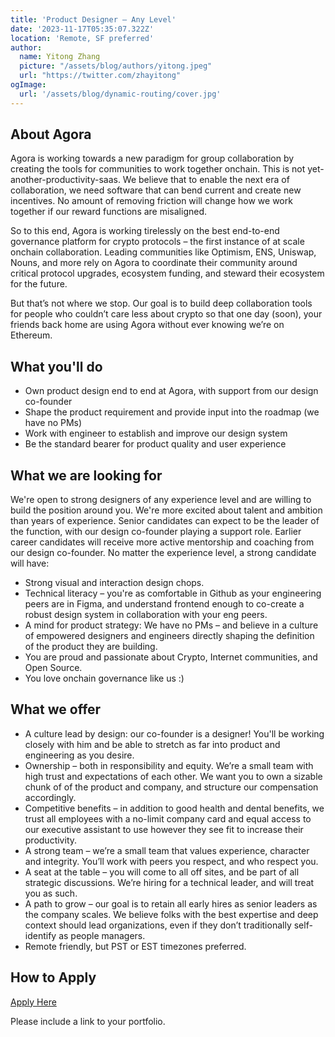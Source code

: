```yaml
---
title: 'Product Designer – Any Level'
date: '2023-11-17T05:35:07.322Z'
location: 'Remote, SF preferred'
author:
  name: Yitong Zhang
  picture: "/assets/blog/authors/yitong.jpeg"
  url: "https://twitter.com/zhayitong"
ogImage:
  url: '/assets/blog/dynamic-routing/cover.jpg'
---
```


## About Agora

Agora is working towards a new paradigm for group collaboration by creating the tools for communities to work together onchain. This is not yet-another-productivity-saas. We believe that to enable the next era of collaboration, we need software that can bend current and create new incentives. No amount of removing friction will change how we work together if our reward functions are misaligned.

So to this end, Agora is working tirelessly on the best end-to-end governance platform for crypto protocols – the first instance of at scale onchain collaboration. Leading communities like Optimism, ENS, Uniswap, Nouns, and more rely on Agora to coordinate their community around critical protocol upgrades, ecosystem funding, and steward their ecosystem for the future.

But that’s not where we stop. Our goal is to build deep collaboration tools for people who couldn’t care less about crypto so that one day (soon), your friends back home are using Agora without ever knowing we’re on Ethereum.

## What you'll do
- Own product design end to end at Agora, with support from our design co-founder
- Shape the product requirement and provide input into the roadmap (we have no PMs)
- Work with engineer to establish and improve our design system
- Be the standard bearer for product quality and user experience

## What we are looking for
We're open to strong designers of any experience level and are willing to build the position around you. We're more excited about talent and ambition than years of experience. Senior candidates can expect to be the leader of the function, with our design co-founder playing a support role. Earlier career candidates will receive more active mentorship and coaching from our design co-founder. No matter the experience level, a strong candidate will have:

- Strong visual and interaction design chops.
- Technical literacy – you're as comfortable in Github as your engineering peers are in Figma, and understand frontend enough to co-create a robust design system in collaboration with your eng peers.
- A mind for product strategy: We have no PMs – and believe in a culture of empowered designers and engineers directly shaping the definition of the product they are building.
- You are proud and passionate about Crypto, Internet communities, and Open Source.
- You love onchain governance like us :)

## What we offer

- A culture lead by design: our co-founder is a designer! You'll be working closely with him and be able to stretch as far into product and engineering as you desire.
- Ownership – both in responsibility and equity. We’re a small team with high trust and expectations of each other. We want you to own a sizable chunk of of the product and company, and structure our compensation accordingly.
- Competitive benefits – in addition to good health and dental benefits, we trust all employees with a no-limit company card and equal access to our executive assistant to use however they see fit to increase their productivity.
- A strong team – we’re a small team that values experience, character and integrity. You’ll work with peers you respect, and who respect you.
- A seat at the table – you will come to all off sites, and be part of all strategic discussions. We’re hiring for a technical leader, and will treat you as such.
- A path to grow – our goal is to retain all early hires as senior leaders as the company scales. We believe folks with the best expertise and deep context should lead organizations, even if they don’t traditionally self-identify as people managers.
- Remote friendly, but PST or EST timezones preferred.

## How to Apply

<a href="https://voteagora.deform.cc/applytoteam">Apply Here</a>

Please include a link to your portfolio.